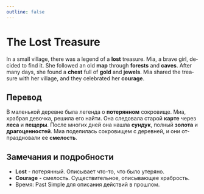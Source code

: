 ```yaml
---
outline: false
---
```

# The Lost Treasure

<TextToSpeech lang="en-US">In a small village, there was a legend of a **lost** treasure.</TextToSpeech>
<TextToSpeech lang="en-US">Mia, a brave girl, decided to find it.</TextToSpeech>
<TextToSpeech lang="en-US">She followed an old **map** through **forests** and **caves**.</TextToSpeech>
<TextToSpeech lang="en-US">After many days, she found a **chest** full of **gold** and **jewels**.</TextToSpeech>
<TextToSpeech lang="en-US">Mia shared the treasure with her village, and they celebrated her **courage**.</TextToSpeech>

## Перевод
<TextToSpeech lang="ru-RU">В маленькой деревне была легенда о **потерянном** сокровище.</TextToSpeech>
<TextToSpeech lang="ru-RU">Миа, храбрая девочка, решила его найти.</TextToSpeech>
<TextToSpeech lang="ru-RU">Она следовала старой **карте** через **леса** и **пещеры**.</TextToSpeech>
<TextToSpeech lang="ru-RU">После многих дней она нашла **сундук**, полный **золота** и **драгоценностей**.</TextToSpeech>
<TextToSpeech lang="ru-RU">Миа поделилась сокровищем с деревней, и они отпраздновали ее **смелость**.</TextToSpeech>

## Замечания и подробности
- **Lost** - потерянный. Описывает что-то, что было утеряно.
- **Courage** - смелость. Существительное, описывающее храбрость.
- Время: Past Simple для описания действий в прошлом.
